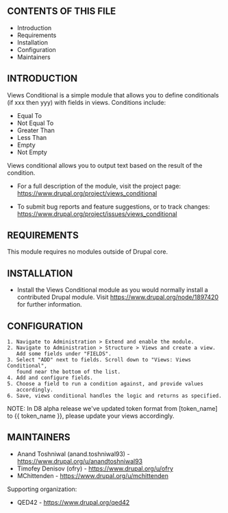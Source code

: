 CONTENTS OF THIS FILE
---------------------

 * Introduction
 * Requirements
 * Installation
 * Configuration
 * Maintainers


INTRODUCTION
------------

Views Conditional is a simple module that allows you to define conditionals
(if xxx then yyy) with fields in views. Conditions include:

 * Equal To
 * Not Equal To
 * Greater Than
 * Less Than
 * Empty
 * Not Empty

Views conditional allows you to output text based on the result of the condition.


 * For a full description of the module, visit the project page:
   https://www.drupal.org/project/views_conditional

 * To submit bug reports and feature suggestions, or to track changes:
   https://www.drupal.org/project/issues/views_conditional


REQUIREMENTS
------------

This module requires no modules outside of Drupal core.


INSTALLATION
------------

 * Install the Views Conditional module as you would normally install a
   contributed Drupal module. Visit https://www.drupal.org/node/1897420 for
   further information.


CONFIGURATION
-------------

    1. Navigate to Administration > Extend and enable the module.
    2. Navigate to Administration > Structure > Views and create a view.
       Add some fields under "FIELDS".
    3. Select "ADD" next to fields. Scroll down to "Views: Views Conditional",
       found near the bottom of the list.
    4. Add and configure fields.
    5. Choose a field to run a condition against, and provide values
       accordingly.
    6. Save, views conditional handles the logic and returns as specified.

NOTE: In D8 alpha release we've updated token format from [token_name] to
{{ token_name }}, please update your views accordingly.


MAINTAINERS
-----------

 * Anand Toshniwal (anand.toshniwal93) - https://www.drupal.org/u/anandtoshniwal93
 * Timofey Denisov (ofry) - https://www.drupal.org/u/ofry
 * MChittenden - https://www.drupal.org/u/mchittenden

Supporting organization:

 * QED42 - https://www.drupal.org/qed42
